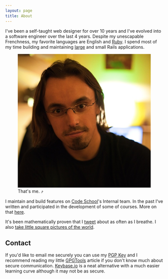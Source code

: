 ```yaml
---
layout: page
title: About
---
```

I've been a self-taught web designer for over 10 years</span> and I've evolved into a software engineer over the last 4 years. Despite my unescapable Frenchness, my favorite languages are English and [Ruby](http://tryruby.org). I spend most of my time building and maintaining [large](https://codeschool.com) and small Rails applications.
<figure id="mug">
  <a href="/images/olivier-lacan.jpg" title="Download a huge version of my face to see if you can figure out the number of degrees I tilted it for this shot.">
    <img src ="/images/olivier-lacan-small.jpg" />
  </a>
  <figcaption>That's me. &#10548;</figcaption>
</figure>

I maintain and build features on [Code School](http://codeschool.com)'s 
Internal team. In the past I've written and participated in the development
of some of courses. More on that [here](/work).

It's been mathematically proven that I [tweet](http://twitter.com/olivierlacan) 
about as often as I breathe. I also [take little square pictures of the world](http://instagram.com/olivierlacan).

## Contact

If you'd like to email me securely you can use my [PGP Key](http://pgp.mit.edu:11371/pks/lookup?op=get&search=0xE493B06DD070AFC8) and I recommend reading my little [GPGTools](tools/security/gpgtools.html) article if you don't know much about secure communication. [Keybase.io](https://keybase.io/olivierlacan) is a neat alternative with a much easier learning curve although it may not be as secure.
